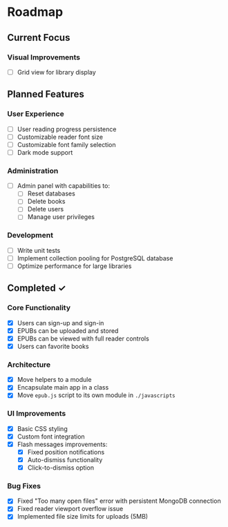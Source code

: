 # Roadmap

## Current Focus

### Visual Improvements

- [ ] Grid view for library display

## Planned Features

### User Experience

- [ ] User reading progress persistence
- [ ] Customizable reader font size
- [ ] Customizable font family selection
- [ ] Dark mode support

### Administration

- [ ] Admin panel with capabilities to:
  - [ ] Reset databases
  - [ ] Delete books
  - [ ] Delete users
  - [ ] Manage user privileges

### Development

- [ ] Write unit tests
- [ ] Implement collection pooling for PostgreSQL database
- [ ] Optimize performance for large libraries

## Completed ✓

### Core Functionality

- [x] Users can sign-up and sign-in
- [x] EPUBs can be uploaded and stored
- [x] EPUBs can be viewed with full reader controls
- [x] Users can favorite books

### Architecture

- [x] Move helpers to a module
- [x] Encapsulate main app in a class
- [x] Move `epub.js` script to its own module in `./javascripts`

### UI Improvements

- [x] Basic CSS styling
- [x] Custom font integration
- [x] Flash messages improvements:
  - [x] Fixed position notifications
  - [x] Auto-dismiss functionality
  - [x] Click-to-dismiss option

### Bug Fixes

- [x] Fixed "Too many open files" error with persistent MongoDB connection
- [x] Fixed reader viewport overflow issue
- [x] Implemented file size limits for uploads (5MB)
